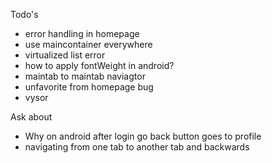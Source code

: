 Todo's
- error handling in homepage
- use maincontainer everywhere
- virtualized list error
- how to apply fontWeight in android?
- maintab to maintab naviagtor
- unfavorite from homepage bug
- vysor

Ask about
- Why on android after login go back button goes to profile
- navigating from one tab to another tab and backwards